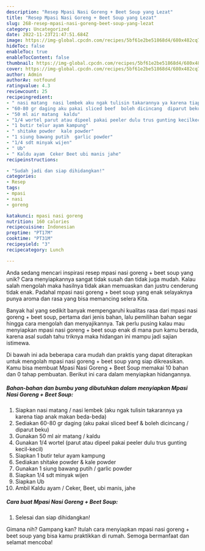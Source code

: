 ```yaml
---
description: "Resep Mpasi Nasi Goreng + Beet Soup yang Lezat"
title: "Resep Mpasi Nasi Goreng + Beet Soup yang Lezat"
slug: 268-resep-mpasi-nasi-goreng-beet-soup-yang-lezat
category: Uncategorized
date: 2022-11-23T21:47:51.684Z
image: https://img-global.cpcdn.com/recipes/5bf61e2be51868d4/680x482cq70/mpasi-nasi-goreng-beet-soup-foto-resep-utama.jpg
hideToc: false
enableToc: true
enableTocContent: false
thumbnail: https://img-global.cpcdn.com/recipes/5bf61e2be51868d4/680x482cq70/mpasi-nasi-goreng-beet-soup-foto-resep-utama.jpg
cover: https://img-global.cpcdn.com/recipes/5bf61e2be51868d4/680x482cq70/mpasi-nasi-goreng-beet-soup-foto-resep-utama.jpg
author: Admin
authorAv: notfound
ratingvalue: 4.3
reviewcount: 25
recipeingredient:
- " nasi matang  nasi lembek aku ngak tulisin takarannya ya karena tiap anak makan bedabeda"
- "60-80 gr daging aku pakai sliced beef  boleh dicincang  diparut beku"
- "50 ml air matang  kaldu"
- "1/4 wortel parut atau dipeel pakai peeler dulu trus gunting kecilkecil"
- "1 butir telur ayam kampung"
- " shitake powder  kale powder"
- "1 siung bawang putih  garlic powder"
- "1/4 sdt minyak wijen"
- " Ub"
- " Kaldu ayam  Ceker Beet ubi manis jahe"
recipeinstructions:

- "Sudah jadi dan siap dihidangkan!"
categories:
- Resep
tags:
- mpasi
- nasi
- goreng

katakunci: mpasi nasi goreng 
nutrition: 160 calories
recipecuisine: Indonesian
preptime: "PT17M"
cooktime: "PT31M"
recipeyield: "3"
recipecategory: Lunch

---
```





Anda sedang mencari inspirasi resep mpasi nasi goreng + beet soup yang unik? Cara menyiapkannya sangat tidak susah dan tidak juga mudah. Kalau salah mengolah maka hasilnya tidak akan memuaskan dan justru cenderung tidak enak. Padahal mpasi nasi goreng + beet soup yang enak selayaknya punya aroma dan rasa yang bisa memancing selera Kita.







Banyak hal yang sedikit banyak mempengaruhi kualitas rasa dari mpasi nasi goreng + beet soup, pertama dari jenis bahan, lalu pemilihan bahan segar hingga cara mengolah dan menyajikannya. Tak perlu pusing kalau mau menyiapkan mpasi nasi goreng + beet soup enak di mana pun kamu berada, karena asal sudah tahu triknya maka hidangan ini mampu jadi sajian istimewa.






Di bawah ini ada beberapa cara mudah dan praktis yang dapat diterapkan untuk mengolah mpasi nasi goreng + beet soup yang siap dikreasikan. Kamu bisa membuat Mpasi Nasi Goreng + Beet Soup memakai 10 bahan dan 0 tahap pembuatan. Berikut ini cara dalam menyiapkan hidangannya.

<!--inarticleads1-->

##### Bahan-bahan dan bumbu yang dibutuhkan dalam menyiapkan Mpasi Nasi Goreng + Beet Soup:

1. Siapkan  nasi matang / nasi lembek (aku ngak tulisin takarannya ya karena tiap anak makan beda-beda)
1. Sediakan 60-80 gr daging (aku pakai sliced beef &amp; boleh dicincang / diparut beku)
1. Gunakan 50 ml air matang / kaldu
1. Gunakan 1/4 wortel (parut atau dipeel pakai peeler dulu trus gunting kecil-kecil)
1. Siapkan 1 butir telur ayam kampung
1. Sediakan  shitake powder &amp; kale powder
1. Gunakan 1 siung bawang putih / garlic powder
1. Siapkan 1/4 sdt minyak wijen
1. Siapkan  Ub
1. Ambil  Kaldu ayam / Ceker, Beet, ubi manis, jahe




<!--inarticleads2-->

##### Cara buat Mpasi Nasi Goreng + Beet Soup:


1. Selesai dan siap dihidangkan!



Gimana nih? Gampang kan? Itulah cara menyiapkan mpasi nasi goreng + beet soup yang bisa kamu praktikkan di rumah. Semoga bermanfaat dan selamat mencoba!

